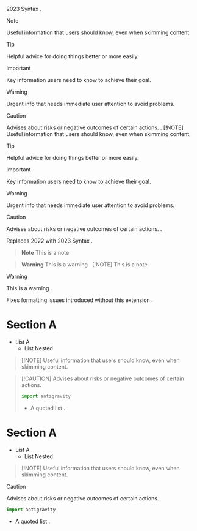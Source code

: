 2023 Syntax
.
> [!NOTE]
> Useful information that users should know, even when skimming content.

> [!TIP]
> Helpful advice for doing things better or more easily.

> [!IMPORTANT]
> Key information users need to know to achieve their goal.

> [!WARNING]
> Urgent info that needs immediate user attention to avoid problems.

> [!CAUTION]
> Advises about risks or negative outcomes of certain actions.
.
> [!NOTE]
> Useful information that users should know, even when skimming content.

> [!TIP]
> Helpful advice for doing things better or more easily.

> [!IMPORTANT]
> Key information users need to know to achieve their goal.

> [!WARNING]
> Urgent info that needs immediate user attention to avoid problems.

> [!CAUTION]
> Advises about risks or negative outcomes of certain actions.
.

Replaces 2022 with 2023 Syntax
.
> **Note**
> This is a note

> **Warning**
> This is a warning
.
> [!NOTE]
> This is a note

> [!WARNING]
> This is a warning
.

Fixes formatting issues introduced without this extension
.
# Section A

- List A
  - List Nested

>  \[!NOTE\] Useful information that users should know, even when skimming content.

> \[!CAUTION\]
> Advises about risks or negative outcomes of certain actions.
>
> ```py
> import antigravity
> ```
>
> - A quoted list
.
# Section A

- List A
  - List Nested

> [!NOTE] Useful information that users should know, even when skimming content.

> [!CAUTION]
> Advises about risks or negative outcomes of certain actions.
>
> ```py
> import antigravity
> ```
>
> - A quoted list
.
